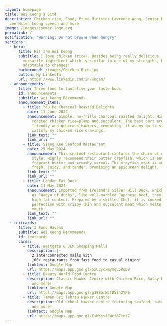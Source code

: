 ```yaml
---
layout: homepage
title: Wei Keong's Site
description: Chicken rice, Food, Prime Minister Lawrence Wong, Senior Minister
  Lee Hsien Loong speech and more
image: /images/isomer-logo.svg
permalink: /
notification: "Warning: Do not browse when hungry"
sections:
  - hero:
      title: Hi! I'm Wei Keong
      subtitle: I love chicken (rice). Besides being really delicious, it is a
        versatile ingredient which is similar to one of my strengths, being
        adaptable to changes!
      background: /images/Chicken_Rice.jpg
      button: My LinkedIn
      url: https://www.linkedin.com/in/wkgan/
  - announcements:
      title: Three food to tantalise your taste buds
      id: announcements
      subtitle: wei keong Recommends
      announcement_items:
        - title: You He Charcoal Roasted Delights
          date: 11 June 2024
          announcement: Simple, no-frills charcoal roasted delight. Highly recommend their
            roasted chicken rice—plump and succulent. The best part are the
            friendly and generous hawkers, cementing  it as my go-to stall to
            satisfy my chicken rice cravings.
          link_text: ""
          link_url: ""
        - title: Siang Kee Seafood Restaurant
          date: 25 May 2024
          announcement: This seafood restaurant captures the charm of old-school hawker
            style. Highly recommend their butter crayfish, which is enveloped in
            fragrant butter and crunchy cereal. The crayfish meat is incredibly
            fresh, juicy, and tender, promising an epicurean delight.
          link_text: ""
          link_url: ""
        - title: London Fat Duck
          date: 11 May 2024
          announcement: Imported from Ireland's Silver Hill Duck, which has been described
            as "Wagyu of ducks", like well-marbled Japanese beef, they contatin
            high fat content. Prepared by a skilled Chef, it is cooked to
            perfection with crispy skin and succulent meat which melts in your
            mouth.
          link_text: ""
          link_url: ""
  - textcards:
      title: 3 Food Havens
      subtitle: Wei Keong Recommends
      id: textcards
      cards:
        - title: Westgate & JEM Shopping Malls
          description: |-
            2 interconnected malls with
            100+ restaurants from fast food to casual dining!
          linktext: Google Map
          url: https://maps.app.goo.gl/SxU3ycxmymqL6KqD8
        - title: Beauty World Food Centre
          description: Classic Hawker Centre with Chicken Rice, Satay Bee Hoon, Nasi Lemak
            and more!
          linktext: Google Map
          url: https://maps.app.goo.gl/g19BbrWJfD5i42YP6
        - title: Taman Sri Tebrau Hawker Centre
          description: Old-school hawker centre featuring seafood, satay, dumpling noodles
            and more!
          linktext: Google Map
          url: https://maps.app.goo.gl/CsWKssfSWci87tnt7
---
```


